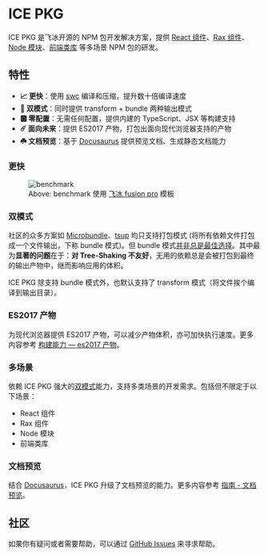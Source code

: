 # ICE PKG

ICE PKG 是飞冰开源的 NPM 包开发解决方案，提供 [React 组件](./scenarios/react)、[Rax 组件](./scenarios/rax)、[Node 模块](./scenarios/node)、[前端类库](./scenarios/web) 等多场景 NPM 包的研发。

## 特性

- **📈 更快**：使用 [swc](https://swc.rs/docs/configuration/swcrc) 编译和压缩，提升数十倍编译速度
- **🎊 双模式**：同时提供 transform + bundle 两种输出模式
- **🅾️ 零配置**：无需任何配置，提供内建的 TypeScript、JSX 等构建支持
- **☄️ 面向未来**：提供 ES2017 产物，打包出面向现代浏览器支持的产物
- **☘️ 文档预览**：基于 [Docusaurus](https://docusaurus.io/) 提供预览文档、生成静态文档能力

### 更快

<figure style={{
  maxWidth: '800px',
  fontSize: '13px',
  lineHeight: '20px'
}}>
  <img src="https://img.alicdn.com/imgextra/i1/O1CN01MoY2ji23DGjyTw2Dh_!!6000000007221-2-tps-2972-638.png" alt="benchmark" />

<figcaption>Above: benchmark 使用 <a href="https://github.com/maoxiaoke/pkg-benchmark">飞冰 fusion pro</a> 模板</figcaption>
</figure>

### 双模式

社区的众多方案如 [Microbundle](https://github.com/developit/microbundle)、[tsup](https://github.com/egoist/tsup) 均只支持打包模式 (将所有依赖文件打包成一个文件输出，下称 bundle 模式)。但 bundle 模式[并非总是最佳选择](https://github.com/ice-lab/icepkg/issues/301)。其中最为**显著的问题**在于：**对 Tree-Shaking 不友好**，无用的依赖总是会被打包到最终的输出产物中，继而影响应用的体积。

ICE PKG 除支持 bundle 模式外，也默认支持了 transform 模式（将文件挨个编译到输出目录）。

### ES2017 产物

为现代浏览器提供 ES2017 产物，可以减少产物体积，亦可加快执行速度。更多内容参考 [构建能力 — es2017 产物](./guide/abilities#es2017-产物)。

### 多场景

依赖 ICE PKG 强大的[双模式](#双模式)能力，支持多类场景的开发需求。包括但不限定于以下场景：

+ React 组件
+ Rax 组件
+ Node 模块
+ 前端类库

### 文档预览

结合 [Docusaurus](https://docusaurus.io/)，ICE PKG 升级了文档预览的能力。更多内容参考 [指南 - 文档预览](./guide/preview)。

## 社区

如果你有疑问或者需要帮助，可以通过 [GitHub Issues](https://github.com/ice-lab/icepkg/issues) 来寻求帮助。
